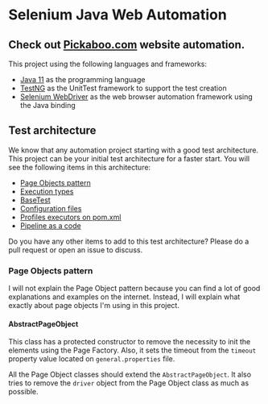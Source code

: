 # Selenium Java Web Automation

## Check out [Pickaboo.com](https://www.pickaboo.com) website automation.



This project using the following languages and frameworks:

* [Java 11](https://openjdk.java.net/projects/jdk/11/) as the programming language
* [TestNG](https://testng.org/doc/) as the UnitTest framework to support the test creation
* [Selenium WebDriver](https://www.selenium.dev/) as the web browser automation framework using the Java binding


## Test architecture

We know that any automation project starting with a good test architecture.
This project can be your initial test architecture for a faster start.
You will see the following items in this architecture:

* [Page Objects pattern](#page-objects-pattern)
* [Execution types](#execution-types)
* [BaseTest](#basetest)
* [Configuration files](#configuration-files)
* [Profiles executors on pom.xml](#profiles-executors-on-pomxml)
* [Pipeline as a code](#pipeline-as-a-code)


Do you have any other items to add to this test architecture? Please do a pull request or open an issue to discuss.

### Page Objects pattern
I will not explain the Page Object pattern because you can find a lot of good explanations and examples on the internet.
Instead, I will explain what exactly about page objects I'm using in this project.

#### AbstractPageObject
This class has a protected constructor to remove the necessity to init the elements using the Page Factory.
Also, it sets the timeout from the `timeout` property value located on `general.properties` file.

All the Page Object classes should extend the `AbstractPageObject`.
It also tries to remove the `driver` object from the Page Object class as much as possible.



